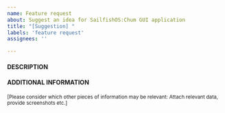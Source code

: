 ```yaml
---
name: Feature request
about: Suggest an idea for SailfishOS:Chum GUI application
title: "[Suggestion] "
labels: 'feature request'
assignees: ''

---
```


#### DESCRIPTION


#### ADDITIONAL INFORMATION

<sub>\[Please consider which other pieces of information may be relevant: Attach relevant data, provide screenshots etc.\]</sub>
